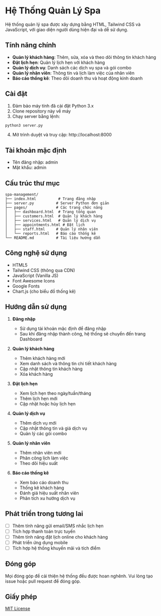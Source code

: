 # Hệ Thống Quản Lý Spa

Hệ thống quản lý spa được xây dựng bằng HTML, Tailwind CSS và JavaScript, với giao diện người dùng hiện đại và dễ sử dụng.

## Tính năng chính

- **Quản lý khách hàng**: Thêm, sửa, xóa và theo dõi thông tin khách hàng
- **Đặt lịch hẹn**: Quản lý lịch hẹn với khách hàng
- **Quản lý dịch vụ**: Danh sách các dịch vụ spa và gói combo
- **Quản lý nhân viên**: Thông tin và lịch làm việc của nhân viên
- **Báo cáo thống kê**: Theo dõi doanh thu và hoạt động kinh doanh

## Cài đặt

1. Đảm bảo máy tính đã cài đặt Python 3.x
2. Clone repository này về máy
3. Chạy server bằng lệnh:
```bash
python3 server.py
```
4. Mở trình duyệt và truy cập: http://localhost:8000

## Tài khoản mặc định

- Tên đăng nhập: admin
- Mật khẩu: admin

## Cấu trúc thư mục

```
spa-management/
├── index.html          # Trang đăng nhập
├── server.py          # Server Python đơn giản
├── pages/             # Các trang chức năng
│   ├── dashboard.html  # Trang tổng quan
│   ├── customers.html  # Quản lý khách hàng
│   ├── services.html   # Quản lý dịch vụ
│   ├── appointments.html # Đặt lịch
│   ├── staff.html     # Quản lý nhân viên
│   └── reports.html   # Báo cáo thống kê
└── README.md          # Tài liệu hướng dẫn
```

## Công nghệ sử dụng

- HTML5
- Tailwind CSS (thông qua CDN)
- JavaScript (Vanilla JS)
- Font Awesome Icons
- Google Fonts
- Chart.js (cho biểu đồ thống kê)

## Hướng dẫn sử dụng

1. **Đăng nhập**
   - Sử dụng tài khoản mặc định để đăng nhập
   - Sau khi đăng nhập thành công, hệ thống sẽ chuyển đến trang Dashboard

2. **Quản lý khách hàng**
   - Thêm khách hàng mới
   - Xem danh sách và thông tin chi tiết khách hàng
   - Cập nhật thông tin khách hàng
   - Xóa khách hàng

3. **Đặt lịch hẹn**
   - Xem lịch hẹn theo ngày/tuần/tháng
   - Thêm lịch hẹn mới
   - Cập nhật hoặc hủy lịch hẹn

4. **Quản lý dịch vụ**
   - Thêm dịch vụ mới
   - Cập nhật thông tin và giá dịch vụ
   - Quản lý các gói combo

5. **Quản lý nhân viên**
   - Thêm nhân viên mới
   - Phân công lịch làm việc
   - Theo dõi hiệu suất

6. **Báo cáo thống kê**
   - Xem báo cáo doanh thu
   - Thống kê khách hàng
   - Đánh giá hiệu suất nhân viên
   - Phân tích xu hướng dịch vụ

## Phát triển trong tương lai

- [ ] Thêm tính năng gửi email/SMS nhắc lịch hẹn
- [ ] Tích hợp thanh toán trực tuyến
- [ ] Thêm tính năng đặt lịch online cho khách hàng
- [ ] Phát triển ứng dụng mobile
- [ ] Tích hợp hệ thống khuyến mãi và tích điểm

## Đóng góp

Mọi đóng góp để cải thiện hệ thống đều được hoan nghênh. Vui lòng tạo issue hoặc pull request để đóng góp.

## Giấy phép

[MIT License](LICENSE)
